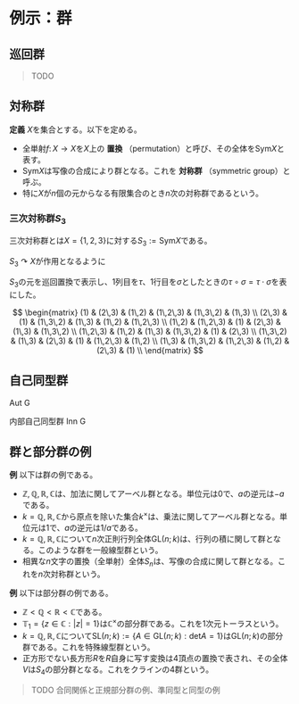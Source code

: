 
# 例示：群




## 巡回群

> TODO




## 対称群

__定義__ $X$を集合とする。以下を定める。

- 全単射$f\colon X\rightarrow X$を$X$上の **置換** （permutation）と呼び、その全体を$\mathrm{Sym}X$と表す。
- $\mathrm{Sym}X$は写像の合成により群となる。これを **対称群** （symmetric group）と呼ぶ。
- 特に$X$が$n$個の元からなる有限集合のとき$n$次の対称群であるという。


### 三次対称群$S_{3}$

三次対称群とは$X=\lbrace 1, 2, 3 \rbrace$に対する$S_{3}:=\mathrm{Sym}X$である。


$S_{3}\curvearrowright X$が作用となるように


$S_{3}$の元を巡回置換で表示し、1列目を$\tau$、1行目を$\sigma$としたときの$\tau\circ\sigma=\tau\cdot\sigma$を表にした。

$$
\begin{matrix}
(1) & (2\,3) & (1\,2) & (1\,2\,3) & (1\,3\,2) & (1\,3) \\
(2\,3) & (1) & (1\,3\,2) & (1\,3) & (1\,2) & (1\,2\,3) \\
(1\,2) & (1\,2\,3) & (1) & (2\,3) & (1\,3) & (1\,3\,2) \\
(1\,2\,3) & (1\,2) & (1\,3) & (1\,3\,2) & (1) & (2\,3) \\
(1\,3\,2) & (1\,3) & (2\,3) & (1) & (1\,2\,3) & (1\,2) \\
(1\,3) & (1\,3\,2) & (1\,2\,3) & (1\,2) & (2\,3) & (1) \\
\end{matrix}
$$





## 自己同型群

Aut G

内部自己同型群 Inn G


## 群と部分群の例

__例__ 以下は群の例である。

- $\mathbb{Z}, \mathbb{Q}, \mathbb{R}, \mathbb{C}$は、加法に関してアーベル群となる。単位元は$0$で、$a$の逆元は$-a$である。
- $k=\mathbb{Q}, \mathbb{R}, \mathbb{C}$から原点を除いた集合$k^{\times}$は、乗法に関してアーベル群となる。単位元は$1$で、$a$の逆元は$1/a$である。
- $k=\mathbb{Q}, \mathbb{R}, \mathbb{C}$について$n$次正則行列全体$\mathrm{GL}(n; k)$は、行列の積に関して群となる。このような群を一般線型群という。
- 相異な$n$文字の置換（全単射）全体$S_{n}$は、写像の合成に関して群となる。これを$n$次対称群という。

__例__ 以下は部分群の例である。

- $\mathbb{Z}\lt\mathbb{Q}\lt\mathbb{R}\lt\mathbb{C}$である。
- $\mathbb{T}_{1}=\lbrace z\in\mathbb{C} : \vert z \vert=1 \rbrace$は$\mathbb{C}^{\times}$の部分群である。これを$1$次元トーラスという。
- $k=\mathbb{Q}, \mathbb{R}, \mathbb{C}$について$\mathrm{SL}(n; k):=\lbrace A\in\mathrm{GL}(n; k) : \mathrm{det}A=1 \rbrace$は$\mathrm{GL}(n; k)$の部分群である。これを特殊線型群という。
- 正方形でない長方形$R$を$R$自身に写す変換は$4$頂点の置換で表され、その全体$V$は$S_{4}$の部分群となる。これをクラインの$4$群という。

> TODO 合同関係と正規部分群の例、準同型と同型の例
